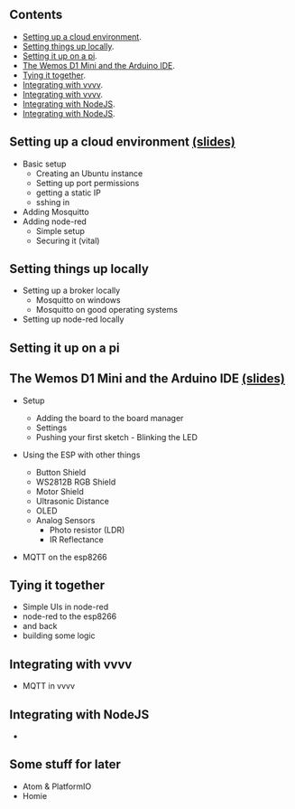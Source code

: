 ## Contents

+ [Setting up a cloud environment](#setting-up-a-cloud-environment).
+ [Setting things up locally](#setting-things-up-locally).
+ [Setting it up on a pi](#setting-it-up-on-a-pi).
+ [The Wemos D1 Mini and the Arduino IDE](#the-wemos-d1-mini-and-the-arduino-ide).
+ [Tying it together](#tying-it-together).
+ [Integrating with vvvv](#integrating-with-vvvv).
+ [Integrating with vvvv](#integrating-with-nodejs).
+ [Integrating with NodeJS](#integrating-with-nodejs).
+ [Integrating with NodeJS](#some-stuff-for-later).

## [](#setting-up-a-cloud-environment)Setting up a cloud environment [(slides)](slides/001-cloudEnviroment/index.html)
+ Basic setup
  + Creating an Ubuntu instance
  + Setting up port permissions
  + getting a static IP
  + sshing in
+ Adding Mosquitto
+ Adding node-red
  + Simple setup
  + Securing it (vital)

## [](#setting-things-up-locally)Setting things up locally
+ Setting up a broker locally
  + Mosquitto on windows
  + Mosquitto on good operating systems
+ Setting up node-red locally

## [](#setting-it-up-on-a-pi)Setting it up on a pi

## [](#the-wemos-d1-mini-and-the-arduino-ide)The Wemos D1 Mini and the Arduino IDE  [(slides)](slides/004-ESP8266Wemos/index.html)
+ Setup
  + Adding the board to the board manager
  + Settings
  + Pushing your first sketch - Blinking the LED
+ Using the ESP with other things
  + Button Shield
  + WS2812B RGB Shield
  + Motor Shield
  + Ultrasonic Distance
  + OLED
  + Analog Sensors
    + Photo resistor (LDR)
    + IR Reflectance

+ MQTT on the esp8266

## [](#tying-it-together)Tying it together
+ Simple UIs in node-red
+ node-red to the esp8266
+ and back
+ building some logic

## [](#integrating-with-vvvv) Integrating with vvvv
+ MQTT in vvvv

## [](#some-stuff-for-nodejs)Integrating with NodeJS
+  

## [](#some-stuff-for-later)Some stuff for later
+ Atom & PlatformIO
+ Homie



<!---

Homie
https://git.io/homieiot
https://github.com/marvinroger/homie/tree/master

homie for node-red
https://github.com/marvinroger/node-red-contrib-homie

homie for esp8266
http://marvinroger.github.io/homie-esp8266/
http://marvinroger.github.io/homie-esp8266/stable/

esp8266 file system
http://esp8266.github.io/Arduino/versions/2.3.0/doc/filesystem.html#uploading-files-to-file-system
http://docs.platformio.org/en/latest/platforms/espressif8266.html#uploading-files-to-file-system-spiffs

# Wemos
motor https://github.com/wemos/WEMOS_Motor_Shield_Arduino_Library

# Services

-->
